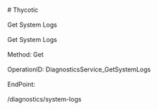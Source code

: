 <br>#     Thycotic</br>
<br>Get System Logs</br>
<br>Get System Logs</br>
<br>Method: Get</br>
<br>OperationID: DiagnosticsService_GetSystemLogs</br>
<br>EndPoint:</br>
<br>/diagnostics/system-logs</br>
